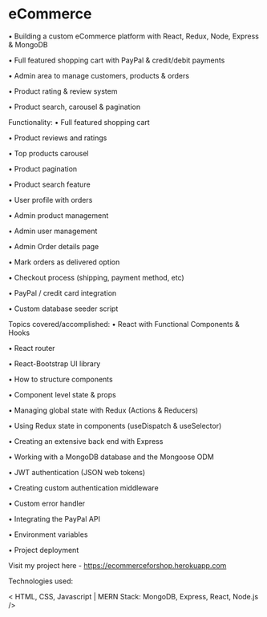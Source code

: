 # eCommerce

•	Building a custom eCommerce platform with React, Redux, Node, Express & MongoDB

•	Full featured shopping cart with PayPal & credit/debit payments

•	Admin area to manage customers, products & orders

•	Product rating & review system

•	Product search, carousel & pagination



Functionality:
•	Full featured shopping cart

•	Product reviews and ratings

•	Top products carousel

•	Product pagination

•	Product search feature

•	User profile with orders

•	Admin product management

•	Admin user management

•	Admin Order details page

•	Mark orders as delivered option

•	Checkout process (shipping, payment method, etc)

•	PayPal / credit card integration

•	Custom database seeder script



Topics covered/accomplished:
•	React with Functional Components & Hooks

•	React router

•	React-Bootstrap UI library

•	How to structure components

•	Component level state & props

•	Managing global state with Redux (Actions & Reducers)

•	Using Redux state in components (useDispatch & useSelector)

•	Creating an extensive back end with Express

•	Working with a MongoDB database and the Mongoose ODM

•	JWT authentication (JSON web tokens)

•	Creating custom authentication middleware

•	Custom error handler

•	Integrating the PayPal API

•	Environment variables

•	Project deployment



Visit my project here - https://ecommerceforshop.herokuapp.com



Technologies used:

< HTML, CSS, Javascript | MERN Stack: MongoDB, Express, React, Node.js />

